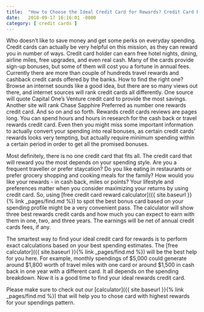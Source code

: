 ```yaml
---
title:  "How to Choose the Ideal Credit Card for Rewards? Credit Card Rewards Calculator Works!"
date:   2018-09-17 16:16:01 -0800
category: [ credit cards ]
---
```


Who doesn’t like to save money and get some perks on everyday spending. Credit cards can actually be very helpful on this mission, as they can reward you in number of ways. Credit card holder can earn free hotel nights, dining, airline miles, free upgrades, and even real cash. Many of the cards provide sign-up bonuses, but some of them will cost you a fortune in annual fees. Currently there are more than couple of hundreds travel rewards and cashback credit cards offered by the banks. How to find the right one? Browse an internet sounds like a good idea, but there are so many views out there, and internet sources will rank credit cards all differently. One source will quote Capital One’s Venture credit card to provide the most savings. Another site will rank Chase Sapphire Preferred as number one rewards credit card. And so on and so forth. Rewards credit cards reviews are pages long. You can spend hours and hours in research for the cash back or travel rewards credit card. Even then you might miss some important information to actually convert your spending into real bonuses, as certain credit cards’ rewards looks very tempting, but actually require minimum spending within a certain period in order to get all the promised bonuses.

Most definitely, there is no one credit card that fits all. The credit card that will reward you the most depends on your spending style. Are you a frequent traveller or prefer staycation? Do you like eating in restaurants or prefer grocery shopping and cooking meals for the family? How would you like your rewards - in cash back, miles or points? Your lifestyle and preferences matter when you consider maximizing your returns by using credit card. So, using [free credit card reward calculator]({{ site.baseurl }}{% link _pages/find.md %}) to spot the best bonus card based on your spending profile might be a very convenient pass. The calculator will show three best rewards credit cards and how much you can expect to earn with them in one, two, and three years. The earnings will be net of annual credit cards fees, if any.

The smartest way to find your ideal credit card for rewards is to perform exact calculations based on your best spending estimates. The [free calculator]({{ site.baseurl }}{% link _pages/find.md %}) will be the best help for you here. For example, monthly spendings of $5,000 could generate around $1,800 worth of travel miles with one card or around $1,500 in cash back in one year with a different card. It all depends on the spending breakdown. Now it is a good time to find your ideal rewards credit card.

Please make sure to check out our [calculator]({{ site.baseurl }}{% link _pages/find.md %}) that will help you to chose card with highest rewards for your spendings pattern.
